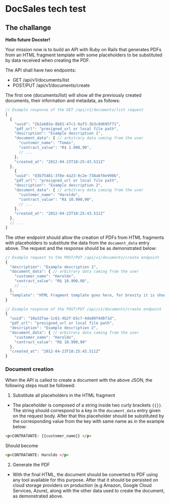 # DocSales tech test

## The challange

**Hello future Docster!**

Your mission now is to build an API with Ruby on Rails that generates PDFs from an HTML fragment
template with some placeholders to be substituted by data received when creating the PDF.

The API shall have two endpoints:

- GET /api/v1/documents/list
- POST/PUT /api/v1/documents/create

The first one (documents/list) will show all the previously created documents, their information and
metadata, as follows:
```javascript
// Example response of the GET /api/v1/documents/list request
[
  {
    "uuid": "2b2ab03a-8b81-47c1-9af3-3b3c8d695f71",
    "pdf_url": "presigned_url or local file path",
    "description": "Example description 1",
    "document_data": { // arbitrary data coming from the user
      "customer_name": "Tomás",
      "contract_value": "R$ 1.990,90",
      // ...
    },
    "created_at": "2012-04-23T18:25:43.511Z"
  },
    {
    "uuid": "d3b75481-3f8e-4a23-9c2e-738abf8e998b",
    "pdf_url": "presigned_url or local file path",
    "description": "Example description 2",
    "document_data": { // arbitrary data coming from the user
      "customer_name": "Haroldo",
      "contract_value": "R$ 10.990,90",
      // ...
    },
    "created_at": "2012-04-23T18:25:43.511Z"
  },
  // ...
]
```

The other endpoint should allow the creation of PDFs from HTML fragments with placeholders to substitute
the data from the `document_data` entry above. The request and the response should be as demonstrated
below:

```javascript
// Example request to the POST/PUT /api/v1/documents/create endpoint
{
  "description": "Example description 2",
  "document_data": { // arbitrary data coming from the user
    "customer_name": "Haroldo",
    "contract_value": "R$ 10.990,90",
    // ...
  },
  "template": "HTML Fragment template goes here, for brevity it is shown on template.html file"
}
```

```javascript
// Example response of the POST/PUT /api/v1/documents/create endpoint
{
  "uuid": "10a32fae-1c61-4b2f-b5c7-4de80f4d6f1d",
  "pdf_url": "presigned_url or local file path",
  "description": "Example description 2",
  "document_data": { // arbitrary data coming from the user
    "customer_name": "Haroldo",
    "contract_value": "R$ 10.990,90"
  },
  "created_at": "2012-04-23T18:25:43.511Z"
}
```

### Document creation

When the API is called to create a document with the above JSON, the following steps must be followed:

1. Substitute all placeholders in the HTML fragment
  - The placeholder is composed of a string inside two curly brackets `{{}}`. The string should correspond
  to a key in the `document_data` entry given on the request body. After that this placeholder should be
  substituted by the corresponding value from the key with same name as in the example below:

  ```html
  <p>CONTRATANTE: {{customer_name}} </p>
  ```

  Should become

  ```html
  <p>CONTRATANTE: Haroldo </p>
  ```

2. Generate the PDF
  - With the final HTML, the document should be converted to PDF using any tool available for this
  purpose. After that it should be persisted on cloud storage providers on production (e.g Amazon, Google Cloud Services, Azure), along with the other data used to create the document, as
  demonstrated above.
